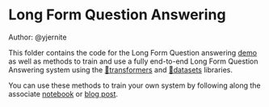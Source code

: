 # Long Form Question Answering

Author: @yjernite

This folder contains the code for the Long Form Question answering [demo](http://35.226.96.115:8080/) as well as methods to train and use a fully end-to-end Long Form Question Answering system using the [🤗transformers](https://github.com/huggingface/transformers) and [🤗datasets](https://github.com/huggingface/datasets) libraries.

You can use these methods to train your own system by following along the associate [notebook](https://github.com/huggingface/notebooks/blob/master/longform-qa/Long_Form_Question_Answering_with_ELI5_and_Wikipedia.ipynb) or [blog post](https://yjernite.github.io/lfqa.html).

